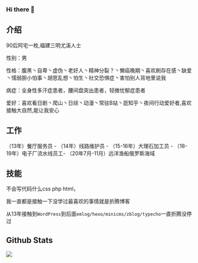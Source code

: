 ### Hi there 👋

<!--
**xiamuguizhi/xiamuguizhi** is a ✨ _special_ ✨ repository because its `README.md` (this file) appears on your GitHub profile.

Here are some ideas to get you started:

- 🔭 I’m currently working on ...
- 🌱 I’m currently learning ...
- 👯 I’m looking to collaborate on ...
- 🤔 I’m looking for help with ...
- 💬 Ask me about ...
- 📫 How to reach me: ...
- 😄 Pronouns: ...
- ⚡ Fun fact: ...
-->

## 介绍

90后阿宅一枚,福建三明尤溪人士

性别：男

性格：腹黑丶自卑丶虚伪丶老好人丶精神分裂？丶懒癌晚期丶喜欢刷存在感丶缺爱丶懦弱胆小怕事丶胡思乱想丶怕生丶社交恐惧症丶害怕别人背地里说我

病症：全身性多汗症患者，腰间盘突出患者，轻微忧郁症患者

爱好：喜欢看日剧丶爬山丶日综丶动漫丶常驻B站丶逛知乎丶夜间行动爱好者,喜欢接触大自然,能让我安心

## 工作

（13年）餐厅服务员 - （14年）线路维护员 - （15-16年）大理石加工员 - （18-19年）电子厂流水线员工- （20年7月-11月）远洋渔船俄罗斯海域

## 技能

不会写代码什么css php html，

我一直都是接触一下没学过最喜欢的事情就是折腾博客

从13年接触到`WordPress`到后面`emlog/hexo/minicms/zblog/typecho`一直折腾没停过

## Github Stats

<a href="https://github.com/xiamuguizhi"><img src="https://github-readme-stats.vercel.app/api?username=xiamuguizhi&show_icons=true&count_private=true&hide_title=true&theme=default&hide_border=true"></a>
